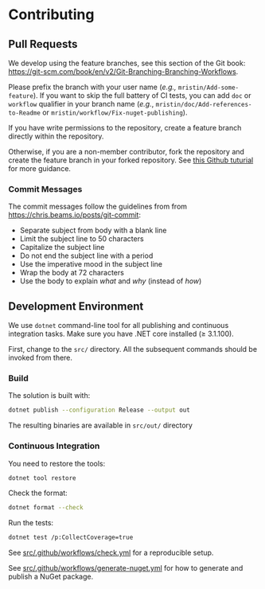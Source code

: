 # Contributing

## Pull Requests

We develop using the feature branches, see this section of the Git book:
https://git-scm.com/book/en/v2/Git-Branching-Branching-Workflows.

Please prefix the branch with your user name (*e.g.,* `mristin/Add-some-feature`). 
If you want to skip the full battery of CI tests, you can add `doc` or `workflow` 
qualifier in your branch name (*e.g.*, `mristin/doc/Add-references-to-Readme` or
`mristin/workflow/Fix-nuget-publishing`).

If you have write permissions to the repository,
create a feature branch directly within the repository.

Otherwise, if you are a non-member contributor, fork the repository and create
the feature branch in your forked repository. See [this Github tuturial](
https://help.github.com/en/github/collaborating-with-issues-and-pull-requests/creating-a-pull-request-from-a-fork
) for more guidance.

### Commit Messages

The commit messages follow the guidelines from
from https://chris.beams.io/posts/git-commit:
* Separate subject from body with a blank line
* Limit the subject line to 50 characters
* Capitalize the subject line
* Do not end the subject line with a period
* Use the imperative mood in the subject line
* Wrap the body at 72 characters
* Use the body to explain *what* and *why* (instead of *how*)

## Development Environment

We use `dotnet` command-line tool for all publishing and continuous integration
tasks. Make sure you have .NET core installed (≥ 3.1.100).

First, change to the `src/` directory. All the subsequent commands should be
invoked from there.

### Build

The solution is built with:

```bash
dotnet publish --configuration Release --output out
```

The resulting binaries are available in `src/out/` directory

### Continuous Integration

You need to restore the tools:

```bash
dotnet tool restore
```

Check the format:

```bash
dotnet format --check
```

Run the tests:

```bash
dotnet test /p:CollectCoverage=true
```

See [src/.github/workflows/check.yml](
src/.github/workflows/check.yml
) for a reproducible setup.

See [src/.github/workflows/generate-nuget.yml](
src/.github/workflows/generate-nuget.yml
) for how to generate and publish a NuGet package.
